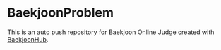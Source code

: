 # BaekjoonProblem
This is an auto push repository for Baekjoon Online Judge created with [BaekjoonHub](https://github.com/BaekjoonHub/BaekjoonHub).
